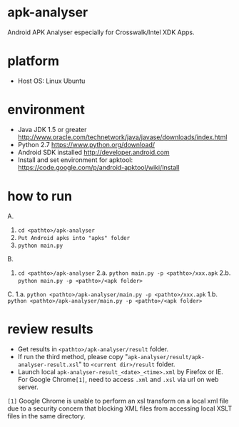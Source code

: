 # apk-analyser
Android APK Analyser especially for Crosswalk/Intel XDK Apps.

# platform
* Host OS: Linux Ubuntu

# environment
* Java JDK 1.5 or greater http://www.oracle.com/technetwork/java/javase/downloads/index.html
* Python 2.7 https://www.python.org/download/
* Android SDK installed http://developer.android.com
* Install and set environment for apktool: https://code.google.com/p/android-apktool/wiki/Install

# how to run
A.
  1. `cd <pathto>/apk-analyser`
  2. `Put Android apks into "apks" folder`
  3. `python main.py`

B.
  1. `cd <pathto>/apk-analyser`
  2.a. `python main.py -p <pathto>/xxx.apk`
  2.b. `python main.py -p <pathto>/<apk folder>`
	
C.
  1.a. `python <pathto>/apk-analyser/main.py -p <pathto>/xxx.apk`
  1.b. `python <pathto>/apk-analyser/main.py -p <pathto>/<apk folder>`
	
# review results
* Get results in `<pathto>/apk-analyser/result` folder.
* If run the third method, please copy "`apk-analyser/result/apk-analyser-result.xsl`" to `<current dir>/result` folder.
* Launch local `apk-analyser-result_<date>_<time>.xml` by Firefox or IE. For Google Chrome`[1]`, need to access `.xml` and `.xsl` via url on web server.

`[1]` Google Chrome is unable to perform an xsl transform on a local xml file due to a security concern that blocking XML files from accessing local XSLT files in the same directory.

